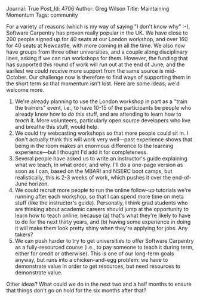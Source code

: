 Journal: True
Post_Id: 4706
Author: Greg Wilson
Title: Maintaining Momentum
Tags: community

<p>For a variety of reasons (which is my way of saying "I don't know why" :-), Software Carpentry has proven really popular in the UK. We have close to 200 people signed up for 40 seats at our London workshop, and over 160 for 40 seats at Newcastle, with more coming in all the time. We also now have groups from three other universities, and a couple along disciplinary lines, asking if we can run workshops for them. However, the funding that has supported this round of work will run out at the end of June, and the earliest we could receive more support from the same source is mid-October. Our challenge now is therefore to find ways of supporting them in the short term so that momentum isn't lost. Here are some ideas; we'd welcome more.</p>
<ol>
<li>We're already planning to use the London workshop in part as a "train the trainers" event, i.e., to have 10-15 of the participants be people who already know how to <em>do</em> this stuff, and are attending to learn how to <em>teach</em> it. More volunteers, particularly open source developers who live and breathe this stuff, would help.</li>
<li>We could try webcasting workshops so that more people could sit in. I don't actually think this will work very well&mdash;past experience shows that being in the room makes an enormous difference to the learning experience&mdash;but I thought I'd add it for completeness.</li>
<li>Several people have asked us to write an instructor's guide explaining what we teach, in what order, and why. I'll do a one-page version as soon as I can, based on the MBARI and NSERC boot camps, but realistically, this is 2-3 weeks of work, which pushes it over the end-of-June horizon.</li>
<li>We could recruit more people to run the online follow-up tutorials we're running after each workshop, so that I can spend more time on meta stuff (like the instructor's guide). Personally, I think grad students who are thinking about academic careers should jump at the opportunity to learn how to teach online, because (a) that's what they're likely to have to do for the next thirty years, and (b) having some experience in doing it will make them look pretty shiny when they're applying for jobs. Any takers?</li>
<li>We can push harder to try to get universities to offer Software Carpentry as a fully-resourced course (i.e., to pay someone to teach it during term, either for credit or otherwise). This is one of our long-term goals anyway, but runs into a chicken-and-egg problem: we have to demonstrate value in order to get resources, but need resources to demonstrate value.</li>
</ol>
<p>Other ideas? What could we do in the next two and a half months to ensure that things don't go on hold for the six months after that?</p>
